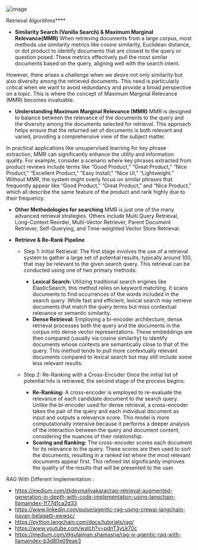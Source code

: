 ![image](https://github.com/user-attachments/assets/e5168e66-f1e7-4069-b5bd-9d1958acafb8)


Retrieval Algorithms****

- **Similarity Search (Vanilla Search) & Maximum Marginal Relevance(MMR)**
When retrieving documents from a large corpus, most methods use similarity metrics like cosine similarity, Euclidean distance, or dot product to identify documents that are closest to the query or question posed. These metrics effectively pull the most similar documents based on the query, aligning well with the search intent.

However, there arises a challenge when we desire not only similarity but also diversity among the retrieved documents. This need is particularly critical when we want to avoid redundancy and provide a broad perspective on a topic. This is where the concept of Maximum Marginal Relevance (MMR) becomes invaluable.

- **Understanding Maximum Marginal Relevance (MMR)**
MMR is designed to balance between the relevance of the documents to the query and the diversity among the documents selected for retrieval. This approach helps ensure that the returned set of documents is both relevant and varied, providing a comprehensive view of the subject matter.

In practical applications like unsupervised learning for key phrase extraction, MMR can significantly enhance the utility and information quality. For example, consider a scenario where key phrases extracted from product reviews include terms like “Good Product,” “Great Product,” “Nice Product,” “Excellent Product,” “Easy Install,” “Nice UI,” “Lightweight.” Without MMR, the system might overly focus on similar phrases that frequently appear like “Good Product,” “Great Product,” and “Nice Product,” which all describe the same feature of the product and rank highly due to their frequency.

- **Other Methodologies for searching**
  MMR is just one of the many advanced retrieval strategies. Others include Multi Query Retrieval, Long-Context Reorder, Multi-Vector Retriever, Parent Document Retriever, Self-Querying, and Time-weighted Vector Store Retrieval. 

- **Retrieve & Re-Rank Pipeline**
   - Step 1: Initial Retrieval:
      The first stage involves the use of a retrieval system to gather a large set of potential results, typically around 100, that may be relevant to the given search query. This retrieval can be conducted using one of two primary methods:

        - **Lexical Search:** Utilizing traditional search engines like ElasticSearch, this method relies on keyword matching. It scans documents to find occurrences of the words included in the search query. While fast and efficient, lexical search may retrieve documents that match the query terms but miss contextual relevance or semantic similarity.
        - **Dense Retrieval:** Employing a bi-encoder architecture, dense retrieval processes both the query and the documents in the corpus into dense vector representations. These embeddings are then compared (usually via cosine similarity) to identify documents whose contexts are semantically close to that of the query. This method tends to pull more contextually relevant documents compared to lexical search but may still include some less relevant results.
   - Step 2: Re-Ranking with a Cross-Encoder
Once the initial list of potential hits is retrieved, the second stage of the process begins:

        - **Re-Ranking:** A cross-encoder is employed to re-evaluate the relevance of each candidate document to the search query. Unlike the bi-encoder used for dense retrieval, a cross-encoder takes the pair of the query and each individual document as input and outputs a relevance score. This model is more computationally intensive because it performs a deeper analysis of the interaction between the query and document content, considering the nuances of their relationship.
        - **Scoring and Ranking:** The cross-encoder scores each document for its relevance to the query. These scores are then used to sort the documents, resulting in a ranked list where the most relevant documents appear first. This refined list significantly improves the quality of the results that will be presented to the user.



RAG With Different Implementation : 

- https://medium.com/@devmallyakarar/rag-retrieval-augmented-generation-in-depth-with-code-implementation-using-langchain-llamaindex-1f77d1ca2d33
- https://www.linkedin.com/pulse/agentic-rag-using-crewai-langchain-pavan-belagatti-ewwsc/
- https://python.langchain.com/docs/tutorials/rag/
- https://www.youtube.com/watch?v=pdnT3yLk70c
- https://medium.com/@sulaiman.shamasna/rag-iv-agentic-rag-with-llamaindex-b3d80e09eae3


